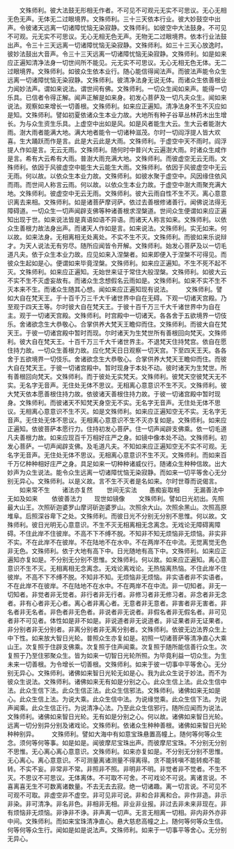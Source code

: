 <!-- { "loadSidebar": true } -->
　　文殊师利。彼大法鼓无形相无作者。不可见不可观元无实不可思议。无心无相无色无声。无体无二过眼境界。文殊师利。三十三天依本行业。彼大妙鼓空中出声。令彼诸天远离一切诸障忧恼无染寂静。文殊师利。如彼空中大法鼓身。不可见不可观。元无实不可思议。无心无相无色无声。无物无二过眼境界。依本行业法鼓出声。令三十三天远离一切诸障忧恼无染寂静。文殊师利。如三十三天心放逸时。彼妙法鼓出大音声。令三十三天远离一切诸障忧恼无染寂静。文殊师利。如是如来应正遍知清净法身一切世间所不能见。元无实不可思议。无心无相无色无体。无二过眼境界。文殊师利。如彼众生依本业行。随心能信得闻法声。而彼法声能令众生远离一切诸障忧恼无染寂静。文殊师利。彼清净法身无说无体。而诸众生依善根业力闻妙法声。谓如来说法。谓世间有佛。文殊师利。一切众生闻如来声。能得一切乐具。已信者令得正解。闻声正解是如来身。初发心菩萨及一切凡夫众生。闻如来说法。观察如来增长一切善根。文殊师利。如来应正遍知。清净法身不生不灭应如是知。文殊师利。譬如初夏依诸众生本业力故。大地所有种子谷草丛林药木出生增长。为与众生资生乐具。上虚空中出如是风。如是风者能生大云。生大云者能澍大雨。澍大雨者能满大地。满大地者能令一切诸种滋茂。尔时一切阎浮提人皆大欢喜。生大踊跃而作是言。此是大云此是大雨。文殊师利。于虚空中天不雨时。阎浮提人作如是言。无云无雨。文殊师利。随何时中普兴大云遍澍大雨。时诸众生咸作是言。希有大云希有大雨。普澍大雨充满大地。文殊师利。而彼虚空无云无雨。文殊师利。依因于风彼虚空中能生大云能生大雨。文殊师利。依因于风彼虚空中无云无雨。何以故。以依众生本业力故。文殊师利。如彼水聚于虚空中。风因缘住依风而雨。而世间人称言云雨。何以故。以依众生本业力故。于虚空中澍大雨聚充满大地。文殊师利。彼虚空中无云无雨。文殊师利。彼大云雨自性不生不灭。离心意意识离去来相。文殊师利。如是诸菩萨摩诃萨。依过去善根修诸善行。闻佛说法得无障碍道。一切众生一切声闻辟支佛等种诸善根求涅槃道。世间众生便谓如来应正遍知出现于世。如来说法皆是真语如语不异语。而诸天人称言如来。文殊师利。以依众生善根力故法身出声。而诸天人作如是言。如来说法。文殊师利。实无如来。何以故。如来法身。无相离相无处离处。不实不生不灭。文殊师利。而彼如来乐说辩才。为天人说法无有穷尽。随所应闻皆令开解。文殊师利。始发心菩萨及以一切毛道凡夫。依于众生本业力故。应见如来入涅槃者。如来即便入于涅槃不可得见。而彼众生起如是心。便谓如来毕竟涅槃。文殊师利。如来应正遍知。不生不死不起不灭。文殊师利。如来应正遍知。无始世来证于常住大般涅槃。文殊师利。如彼大云不实不生不灭虚妄故有。而诸众生念想假名云雨如是。文殊师利。如来不实不生不灭本来不生。而诸众生随其心想。闻如来应正遍知现有说法。
　　文殊师利。譬如大自在梵天王。于十百千万三千大千诸世界中自在无碍。下观一切诸天宫殿。乃至观于四天王等。尔时彼大自在梵天王。于彼十百千万三千大千诸世界中为自在主。观于一切诸天宫殿。文殊师利。时宫殿中一切诸天。各各舍于五欲境界一切伎乐。舍诸欲念生大恭敬心。合掌供养大梵天王瞻仰而住。文殊师利。而彼大自在梵天王。于彼一切诸宫殿中暂时而现。尔时诸天为生梵世所有善根回向梵天。文殊师利。彼大自在梵天王。十百千万三千大千诸世界主。不退梵天住持梵宫。依自在愿住持力故。一切众生善根力故。应化梵天日日观察一切天宫。下至四天王天。各各舍于五欲境界一切伎乐。舍诸欲念生大恭敬心。合掌供养大梵天王瞻仰而住。而彼大自在梵天王。于彼一切诸宫殿中。暂时现身于本处不动。彼时诸天为生梵世。所有善根回向梵天。文殊师利。而于彼处无实梵天。文殊师利。彼梵天空彼梵天无不实。无名字无音声。无住处无体不思议。无相离心意意识不生不灭。文殊师利。彼大梵天依本愿善根住持力故。依彼诸天善根住持力故。于彼一切诸宫殿中暂时现身。文殊师利。而彼诸天不知梵天身空无不实。无名字无音声。无住处无体不思议。无相离心意意识不生不灭。如是文殊师利。如来应正遍知空无不实。无名字无音声。无住处无体不思议。无相离心意意识不生不灭亦复如是。文殊师利。如来应正遍知。依彼菩萨本愿行力。住持初发心菩萨。住一切声闻辟支佛乘。依一切毛道凡夫善根力故。如来应现百千万相好庄严之身。如镜中像本处不动。文殊师利。初发心菩萨。一切声闻辟支佛。及毛道凡夫。不知如来应正遍知空无不实不可观。无名字无音声。无住处无体不思议。无相离心意意识不生不灭。文殊师利。而如来百千万亿种种相好庄严之身。具足如来一切种种诸威仪行。随诸众生种种信故。出大妙声为众生说法。能令众生远离一切诸障忧恼无染寂静。而如来一切平等舍心无分别无异心。文殊师利。以是义故。言不生不灭者是名如来。尔时世尊而说偈言。
　　如来常不生　　诸法亦复然
　　世间无实法　　愚痴妄取相
　　无漏善法中　　无如及如来
　　依彼善法力　　现世如镜像
　　文殊师利。譬如日光初出。先照最大山王。次照斫迦婆罗山摩诃斫迦婆罗山。次照余大山。次照余黑山。次照高原堆阜。后照深谷卑下之处。文殊师利。而彼日光不分别无分别不思惟。何以故。文殊师利。彼日光明无心意意识。不生不灭无相离相无念离念。无戏论无障碍离障碍。不住此岸不住彼岸。不高不下不缚不脱。不知非不知无烦恼非无烦恼。非实非不实。不在此岸不在彼岸。不在陆地不在水中。不在两岸不在中流。无觉离觉无色非无色。文殊师利。依于大地有高下中。日光随地有高下中。文殊师利。如来应正遍知亦复如是。不分别无分别不思惟。文殊师利。何以故。如来应正遍知。离心意意识不生不灭。无相离相无念离念。无戏论离戏论。无热恼离热恼。不住此岸不住彼岸。不高不下不缚不脱。不知非不知。无烦恼非无烦恼。非实语者非不实语者。不在此岸不在彼岸。不在陆地不在水中。不在两岸不在中流。非一切知者。非无一切知者。非觉者非无觉者。非行者非无行者。非修习者非无修习者。非念者非无念者。非有心者非无心者。离心者非离心者。无意者非无意者。非害者非无害者。非名者非无名者。非色者非无色者。非说者非无说者。非假名者非无假名者。非可见者非不可见者。体性如是非不如是。非说道者非无说道者。非证果者非无证果者。非分别者非无分别者。非离分别者非无离分别者。文殊师利。依彼无边法界众生上中下性。如来放大智日光轮。普照众生亦复如是。初照一切诸菩萨等清净直心大乘山王。次复照于住辟支佛乘。次复照于住声闻乘。次复照于随所能信善行众生。次复照于乃至住邪聚众生。皆为如来一切智日光轮所照。为毕竟利益一切众生。为生未来一切善根。为令增长一切善根。文殊师利。如来于彼一切事中平等舍心。无分别无异心。文殊师利。诸佛如来智日光轮无如是心。我为此众生说于妙法。而不为彼众生说法。文殊师利。诸佛如来无有如是分别之心。此众生信上法。此众生信中法。此众生信下法。此众生信正法。此众生信邪法。文殊师利。诸佛如来无如是心。此众生信上法。为说大乘。此众生信中法。为说缘觉乘。此众生信下法。为说声闻乘。此众生信正行。为说清净心法。乃至此众生信邪行。随所应闻而为说法。文殊师利。诸佛如来智日光轮。无有如是分别之心。何以故。诸佛如来智日光轮。远离一切分别异分别及诸戏论。文殊师利。依诸众生种种善根。诸佛如来智日光轮种种别异。
　　文殊师利。譬如大海中有如意宝珠悬置高幢上。随何等何等众生念。须何等何等事。如是如是。闻彼摩尼宝珠出声。而彼摩尼宝珠。不分别无分别不思惟。无心离心离心意意识。文殊师利。如来亦复如是。不分别无分别不思惟。无心离心。离心意意识。不可测量离诸测量不得离得。贪不能转嗔不能转痴不能转。不实不妄。非常非不常。非照非不照。非明非不明。非觉者非不觉者。不生不灭。不思议不可思议。无体离体。不可取不可舍。不可戏论不可说。离诸言说。不喜离喜无生不可数离诸数量。不去无去去寂。绝一切诸趣。离一切言说。不可见不可观不可取。非虚空非不虚空。非可见非可说。非和合非离和合。非作非造。非示非染。非可清净。非名非色。非相非无相。非业非业报。非过去非未来非现在。非有烦恼非无烦恼。非诤非不诤。非声离一切声。无言无相离一切相。非内非外亦非中间。文殊师利。而如来宝珠清净直心。悬大慈悲高幢之上。随何等何等众生信。何等何等众生行。闻如是如是说法声。文殊师利。如来于一切事平等舍心。无分别无异心。
